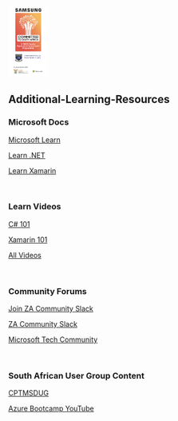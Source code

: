 <p align="left">
  <img src="images/samsunglogo.png" width="80" title="Future Innovation">
</p>

## Additional-Learning-Resources


### Microsoft Docs

[Microsoft Learn](https://docs.microsoft.com/en-us/learn/)


[Learn .NET](https://dotnet.microsoft.com/learn)

[Learn Xamarin](https://docs.microsoft.com/en-us/xamarin/)

<br/>

### Learn Videos

[C# 101](https://www.youtube.com/playlist?list=PLdo4fOcmZ0oVxKLQCHpiUWun7vlJJvUiN)

[Xamarin 101](https://www.youtube.com/playlist?list=PLdo4fOcmZ0oU10SXt2W58pu2L0v2dOW-1)

[All Videos](https://dotnet.microsoft.com/learn/videos)

<br/>

### Community Forums

[Join ZA Community Slack](https://zatech.co.za/)

[ZA Community Slack](http://zatech.slack.com/)

[Microsoft Tech Community](https://techcommunity.microsoft.com/)

<br/>

### South African User Group Content

[CPTMSDUG](https://www.youtube.com/channel/UCxGdivsVOI_Dgt2UnXTLzAg/videos)

[Azure Bootcamp YouTube](https://www.youtube.com/channel/UC8oZfTufAU5i4Q-LGYlTQfQ)


